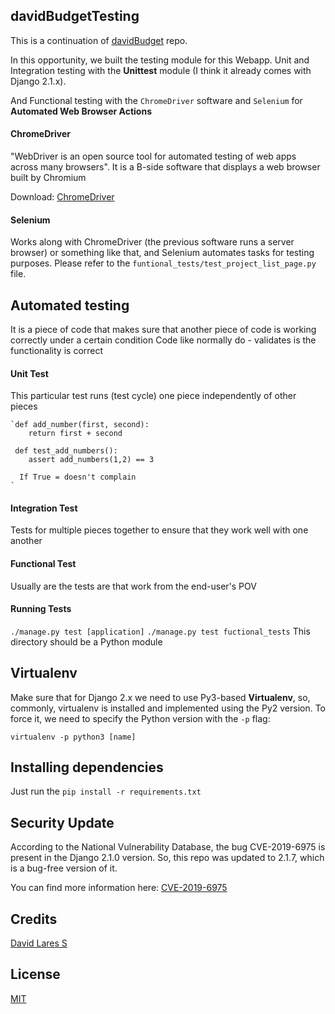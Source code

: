 ## davidBudgetTesting

This is a continuation of [davidBudget](https://github.com/davidlares/davidBudget) repo.

In this opportunity, we built the testing module for this Webapp. Unit and Integration testing with the  **Unittest** module (I think it already comes with Django 2.1.x).

And Functional testing with the `ChromeDriver` software and `Selenium` for **Automated Web Browser Actions**

#### ChromeDriver

"WebDriver is an open source tool for automated testing of web apps across many browsers". It is a B-side software that displays a web browser built by Chromium

Download: [ChromeDriver](http://chromedriver.chromium.org/)

#### Selenium

Works along with ChromeDriver (the previous software runs a server browser) or something like that, and Selenium automates tasks for testing purposes. Please refer to the `funtional_tests/test_project_list_page.py` file.

## Automated testing

It is a piece of code that makes sure that another piece of code is working correctly under a certain condition
Code like normally do - validates is the functionality is correct

#### Unit Test

  This particular test runs (test cycle) one piece independently of other pieces


    `def add_number(first, second):
        return first + second

     def test_add_numbers():
        assert add_numbers(1,2) == 3

      If True = doesn't complain
    `

#### Integration Test

  Tests for multiple pieces together to ensure that they work well with one another

#### Functional Test

  Usually are the tests are that work from the end-user's POV

#### Running Tests

  `./manage.py test [application]`
  `./manage.py test fuctional_tests` This directory should be a Python module

## Virtualenv

  Make sure that for Django 2.x we need to use Py3-based **Virtualenv**, so, commonly, virtualenv is installed and implemented using the Py2 version. To force it, we need to specify the Python version with the `-p` flag:

  `virtualenv -p python3 [name]`

## Installing dependencies

 Just run the `pip install -r requirements.txt`

## Security Update

According to the National Vulnerability Database, the bug CVE-2019-6975 is present in the Django 2.1.0 version.
So, this repo was updated to 2.1.7, which is a bug-free version of it.

You can find more information here: [CVE-2019-6975](https://nvd.nist.gov/vuln/detail/CVE-2019-6975)

## Credits
[David Lares S](https;//twitter.com/davidlares3)

## License
[MIT](https://opensource.org/licenses/MIT)
